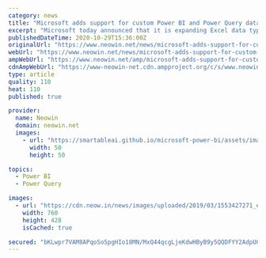 ```yaml
---
category: news
title: "Microsoft adds support for custom Power BI and Power Query data types in Excel"
excerpt: "Microsoft today announced that it is expanding Excel data types to allow for Power BI tables and custom, user-defined databases using Power Query to be transformed into linked data types."
publishedDateTime: 2020-10-29T15:36:00Z
originalUrl: "https://www.neowin.net/news/microsoft-adds-support-for-custom-power-bi-and-power-query-data-types-in-excel"
webUrl: "https://www.neowin.net/news/microsoft-adds-support-for-custom-power-bi-and-power-query-data-types-in-excel"
ampWebUrl: "https://www.neowin.net/amp/microsoft-adds-support-for-custom-power-bi-and-power-query-data-types-in-excel/"
cdnAmpWebUrl: "https://www-neowin-net.cdn.ampproject.org/c/s/www.neowin.net/amp/microsoft-adds-support-for-custom-power-bi-and-power-query-data-types-in-excel/"
type: article
quality: 110
heat: 110
published: true

provider:
  name: Neowin
  domain: neowin.net
  images:
    - url: "https://smartableai.github.io/microsoft-power-bi/assets/images/organizations/neowin.net-50x50.jpg"
      width: 50
      height: 50

topics:
  - Power BI
  - Power Query

images:
  - url: "https://cdn.neow.in/news/images/uploaded/2019/03/1553427271_excel3_story.jpg"
    width: 760
    height: 428
    isCached: true

secured: "bKLwpr7VAM8APqoSoSpgHIo18MN/MxQ44qcgLjeKdwHByB9y5QQDFYY2AdpUORk5CTIW53MUp38oYme4yuvjXDmE8XsL4+iHuwGumHTJlY91KMuIGFKv8XdnVXpcVaFFHC1J5cL2AeXohnWNTPwcdsW7EUJZvZMRl0df6/+dvT/uLC9+wI6igAHB/HnCHlWIndYJx7MvmzxRndEP0QVHIHTOxdUKjdI3l0nBT8oOt+s2nfBkqOO7sGMshPyVoNBnWWXhCh7Gk4a2vjY5rdr7QL9Coo+l8R+KghKk9T81U+WIIfeV+Gqic/xQR1NMok20LQwu9rRwtuL3vaZi2FmceOnnQE029ZT6wLAMhmmOJsM=;NxBcH0BNdtFBgL3VtV/24A=="
---
```


